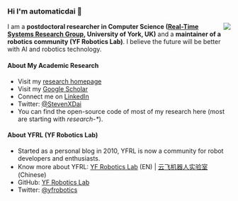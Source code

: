 ### Hi I'm automaticdai 👋

<img align="right" src="https://github-readme-stats.vercel.app/api?username=automaticdai&show_icons=true&icon_color=0366d6&text_color=24292e&bg_color=ffffff&hide_title=true" />

I am a **postdoctoral researcher in Computer Science ([Real-Time Systems Research Group](https://www.cs.york.ac.uk/rts/), University of York, UK)** and a **maintainer of a robotics community (YF Robotics Lab)**. I believe the future will be better with AI and robotics technology.

#### About My Academic Research
- Visit my [research homepage](https://www.xiaotiandai.com)
- Visit my [Google Scholar](https://scholar.google.co.uk/citations?hl=en&user=G7dzNUkAAAAJ)
- Connect me on [LinkedIn](https://www.linkedin.com/in/xdai3/)
- Twitter: [@StevenXDai](https://twitter.com/stevenxdai)
- You can find the open-source code of most of my research here (most are starting with *research-\**).

#### About YFRL (YF Robotics Lab)
- Started as a personal blog in 2010, YFRL is now a community for robot developers and enthusiasts.
- Know more about YFRL: [YF Robotics Lab](https://www.yfrl.org) (EN) | [云飞机器人实验室](https://www.yfworld.com) (Chinese)
- GitHub: [YF Robotics Lab](https://github.com/yfrobotics)
- Twitter: [@yfrobotics](https://twitter.com/yfrobotics)
